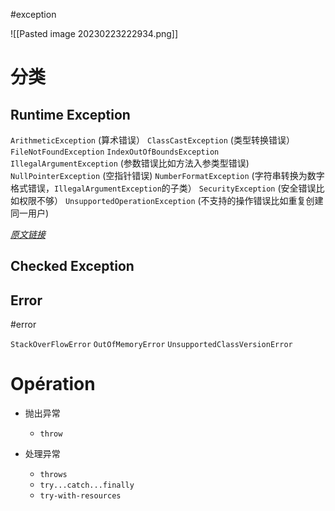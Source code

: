 #exception 

![[Pasted image 20230223222934.png]]

# 分类

## Runtime Exception

`ArithmeticException` (算术错误）
`ClassCastException` (类型转换错误）
`FileNotFoundException`
`IndexOutOfBoundsException`
`IllegalArgumentException` (参数错误比如方法入参类型错误)
`NullPointerException` (空指针错误)
`NumberFormatException` (字符串转换为数字格式错误，`IllegalArgumentException`的子类）
`SecurityException` (安全错误比如权限不够）
`UnsupportedOperationException` (不支持的操作错误比如重复创建同一用户)

*[原文链接](https://javaguide.cn/java/basis/java-basic-questions-03.html)*

## Checked Exception

## Error
#error 

`StackOverFlowError`
`OutOfMemoryError`
`UnsupportedClassVersionError`

# Opération

- 抛出异常
	- `throw`

- 处理异常
	- `throws`
	- `try...catch...finally`
	- `try-with-resources` 

